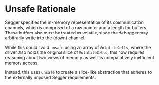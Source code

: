 # Unsafe Rationale

Segger specifies the in-memory representation of its communication channels,
which is comprised of a raw pointer and a length for buffers. These buffers
also must be treated as volatile, since the debugger may arbitrarily write
into the (down) channel.

While this could avoid `unsafe` using an array of `VolatileCells`, where the
driver also holds the original slice of `VolatileCells`, this now requires
reasoning about two views of memory as well as comparatively inefficient
memory access.

Instead, this uses `unsafe` to create a slice-like abstraction that adheres to
the externally imposed Segger requirements.

